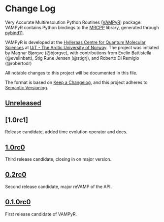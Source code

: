 # Change Log

Very Accurate Multiresolution Python Routines ([VAMPyR]) package.
VAMPyR contains Python bindings to the [MRCPP] library, generated
through [pybind11].

VAMPyR is developed at the [Hylleraas Centre for Quantum Molecular Sciences] at
[UiT - The Arctic University of Norway].
The project was initiated by Magnar Bjørgve (@bjorgve), with contributions from
Evelin Battistella (@evelinbatt), Stig Rune Jensen (@stigrj), and Roberto Di
Remigio (@robertodr)

All notable changes to this project will be documented in this file.

The format is based on [Keep a Changelog], and this project adheres to [Semantic Versioning].

## [Unreleased]

## [1.0rc1]

Release candidate, added time evolution operator and docs.

## [1.0rc0]

Third release candidate, closing in on major version.

## [0.2rc0]

Second release candidate, major reVAMP of the API.

## [0.1.0rc0]

First release candidate of VAMPyR.

[Unreleased]: https://github.com/MRChemSoft/vampyr/compare/v1.0rc0...HEAD

[0.1.0rc0]: https://github.com/MRChemSoft/vampyr/releases/tag/v0.1.0rc0
[0.2rc0]: https://github.com/MRChemSoft/vampyr/releases/tag/v0.2rc0
[1.0rc0]: https://github.com/MRChemSoft/vampyr/releases/tag/v1.0rc0

[Keep a Changelog]: https://keepachangelog.com/en/1.0.0/
[Semantic Versioning]: https://semver.org/spec/v2.0.0.html

[VAMPyR]: https://github.com/MRChemSoft/vampyr
[MRCPP]: https://mrcpp.readthedocs.io
[pybind11]: https://pybind11.readthedocs.io
[Hylleraas Centre for Quantum Molecular Sciences]: https://www.mn.uio.no/hylleraas/english/
[UiT - The Arctic University of Norway]: http://en.uit.no/
